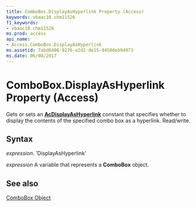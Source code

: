 ```yaml
---
title: ComboBox.DisplayAsHyperlink Property (Access)
keywords: vbaac10.chm11526
f1_keywords:
- vbaac10.chm11526
ms.prod: access
api_name:
- Access.ComboBox.DisplayAsHyperlink
ms.assetid: 7abd6406-9276-e2d2-de15-9450deb94973
ms.date: 06/08/2017
---
```



# ComboBox.DisplayAsHyperlink Property (Access)

Gets or sets an  **[AcDisplayAsHyperlink](Access.AcDisplayAsHyperlink.md)** constant that specifies whether to display the contents of the specified combo box as a hyperlink. Read/write.


## Syntax

 _expression_. 'DisplayAsHyperlink'

 _expression_ A variable that represents a **ComboBox** object.


## See also


[ComboBox Object](Access.ComboBox.md)

